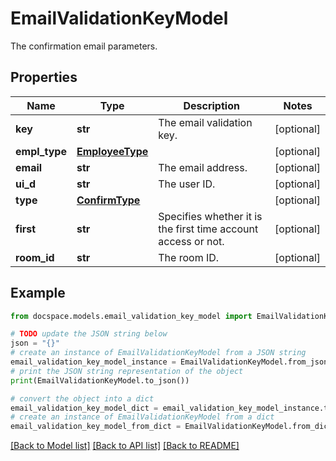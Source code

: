 # EmailValidationKeyModel

The confirmation email parameters.

## Properties

Name | Type | Description | Notes
------------ | ------------- | ------------- | -------------
**key** | **str** | The email validation key. | [optional] 
**empl_type** | [**EmployeeType**](EmployeeType.md) |  | [optional] 
**email** | **str** | The email address. | [optional] 
**ui_d** | **str** | The user ID. | [optional] 
**type** | [**ConfirmType**](ConfirmType.md) |  | [optional] 
**first** | **str** | Specifies whether it is the first time account access or not. | [optional] 
**room_id** | **str** | The room ID. | [optional] 

## Example

```python
from docspace.models.email_validation_key_model import EmailValidationKeyModel

# TODO update the JSON string below
json = "{}"
# create an instance of EmailValidationKeyModel from a JSON string
email_validation_key_model_instance = EmailValidationKeyModel.from_json(json)
# print the JSON string representation of the object
print(EmailValidationKeyModel.to_json())

# convert the object into a dict
email_validation_key_model_dict = email_validation_key_model_instance.to_dict()
# create an instance of EmailValidationKeyModel from a dict
email_validation_key_model_from_dict = EmailValidationKeyModel.from_dict(email_validation_key_model_dict)
```
[[Back to Model list]](../README.md#documentation-for-models) [[Back to API list]](../README.md#documentation-for-api-endpoints) [[Back to README]](../README.md)


